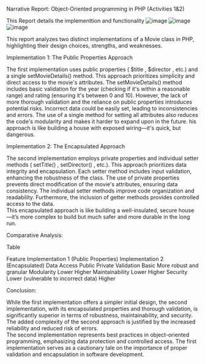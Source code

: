 Narrative Report: Object-Oriented programming in PHP (Activities 1&2)

This Report details the implementtion and functionality
![image](https://github.com/user-attachments/assets/9be46087-6e81-46cf-a7ef-0d4c15a57b2b)
![image](https://github.com/user-attachments/assets/a18bde77-998d-4120-9704-c1e0e9715f0d)
![image](https://github.com/user-attachments/assets/19a32b70-22b8-4064-9a85-d4fcb1ae7345)

This report analyzes two distinct implementations of a  Movie  class in PHP, highlighting their design choices, strengths, and weaknesses.

Implementation 1: The Public Properties Approach

The first implementation uses public properties ( $title ,  $director , etc.) and a single  setMovieDetails()  method.  This approach prioritizes simplicity and direct access to the movie's attributes.
The  setMovieDetails()  method includes basic validation for the  year  (checking if it's within a reasonable range) and  rating  (ensuring it's between 0 and 10). 
However, the lack of more thorough validation and the reliance on public properties introduces potential risks.  Incorrect data could be easily set, leading to inconsistencies and errors.
The use of a single method for setting all attributes also reduces the code's modularity and makes it harder to expand upon in the future.
his approach is like building a house with exposed wiring—it's quick, but dangerous.

Implementation 2: The Encapsulated Approach

The second implementation employs private properties and individual setter methods ( setTitle() ,  setDirector() , etc.).  This approach prioritizes data integrity and encapsulation.
Each setter method includes input validation, enhancing the robustness of the class.  The use of private properties prevents direct modification of the movie's attributes, ensuring data consistency.
The individual setter methods improve code organization and readability. Furthermore, the inclusion of getter methods provides controlled access to the data.  
This encapsulated approach is like building a well-insulated, secure house—it’s more complex to build but much safer and more durable in the long run.

Comparative Analysis:

Table
  
Feature Implementation 1 (Public Properties) Implementation 2 (Encapsulated) 
Data Access Public Private 
Validation Basic More robust and granular 
Modularity Lower Higher 
Maintainability Lower Higher 
Security Lower (vulnerable to incorrect data) Higher 

Conclusion:

While the first implementation offers a simpler initial design, the second implementation, with its encapsulated properties and thorough validation, 
is significantly superior in terms of robustness, maintainability, and security. 
The added complexity of the second approach is justified by the increased reliability and reduced risk of errors.  
The second implementation represents best practices in object-oriented programming, emphasizing data protection and controlled access.
The first implementation serves as a cautionary tale on the importance of proper validation and encapsulation in software development.
